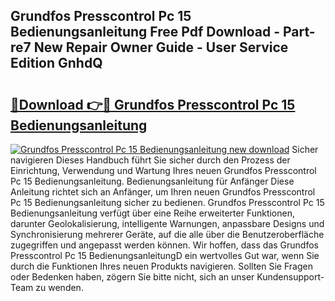 ## Grundfos Presscontrol Pc 15 Bedienungsanleitung Free Pdf Download - Part-re7 New Repair Owner Guide - User Service Edition GnhdQ

# <h2><a href="http://df3hsv.blite.top/?on=Grundfos+Presscontrol+Pc+15+Bedienungsanleitung">🔗Download 👉🔴 Grundfos Presscontrol Pc 15 Bedienungsanleitung</a></h2>

[![Grundfos Presscontrol Pc 15 Bedienungsanleitung new download](https://i.imgur.com/lujVjoI.png)](http://df3hsv.blite.top/?on=Grundfos+Presscontrol+Pc+15+Bedienungsanleitung)
Sicher navigieren Dieses Handbuch führt Sie sicher durch den Prozess der Einrichtung, Verwendung und Wartung Ihres neuen Grundfos Presscontrol Pc 15 Bedienungsanleitung. Bedienungsanleitung für Anfänger Diese Anleitung richtet sich an Anfänger, um Ihren neuen Grundfos Presscontrol Pc 15 Bedienungsanleitung sicher zu bedienen. Grundfos Presscontrol Pc 15 Bedienungsanleitung verfügt über eine Reihe erweiterter Funktionen, darunter Geolokalisierung, intelligente Warnungen, anpassbare Designs und Synchronisierung mehrerer Geräte, auf die alle über die Benutzeroberfläche zugegriffen und angepasst werden können. Wir hoffen, dass das Grundfos Presscontrol Pc 15 BedienungsanleitungD ein wertvolles Gut war, wenn Sie durch die Funktionen Ihres neuen Produkts navigieren. Sollten Sie Fragen oder Bedenken haben, zögern Sie bitte nicht, sich an unser Kundensupport-Team zu wenden.
